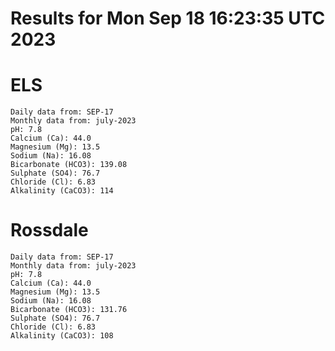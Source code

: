 # Results for Mon Sep 18 16:23:35 UTC 2023
# ELS
```
Daily data from: SEP-17
Monthly data from: july-2023
pH: 7.8
Calcium (Ca): 44.0
Magnesium (Mg): 13.5
Sodium (Na): 16.08
Bicarbonate (HCO3): 139.08
Sulphate (SO4): 76.7
Chloride (Cl): 6.83
Alkalinity (CaCO3): 114
```
# Rossdale
```
Daily data from: SEP-17
Monthly data from: july-2023
pH: 7.8
Calcium (Ca): 44.0
Magnesium (Mg): 13.5
Sodium (Na): 16.08
Bicarbonate (HCO3): 131.76
Sulphate (SO4): 76.7
Chloride (Cl): 6.83
Alkalinity (CaCO3): 108
```
